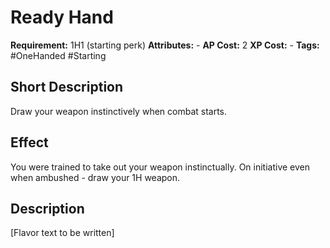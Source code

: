 # Ready Hand

 **Requirement:** 1H1 (starting perk)
 **Attributes:** -
 **AP Cost:** 2
 **XP Cost:** -
 **Tags:** #OneHanded #Starting

## Short Description
Draw your weapon instinctively when combat starts.

## Effect
You were trained to take out your weapon instinctually. On initiative even when ambushed - draw your 1H weapon.

## Description
[Flavor text to be written]